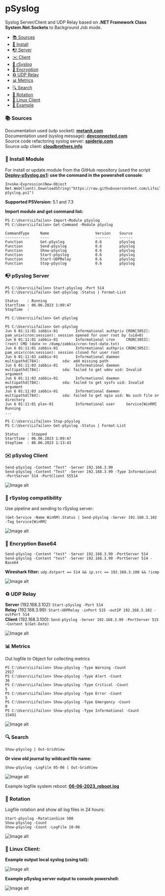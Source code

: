 # pSyslog

Syslog Server/Client and UDP Relay based on **.NET Framework Class System.Net.Sockets** to Background Job mode.

- [📚 Sources](#-Sources)
- [🚀 Install](#-Install-Module)
- [📭 Server](#-pSyslog-Server)
- [✉️ Client](#%EF%B8%8F-pSyslog-Client)
- [🔌 rSyslog ](#-rsyslog-compatibility)
- [🚧 Encryption](#-Encryption-Base64)
- [♻️ UDP Relay](#%EF%B8%8F-UDP-Relay)
- [📊 Metrics](#-Metrics)
- [🔍 Search](#-Search)
- [📑 Rotation](#-Rotation)
- [🐧 Linux Client](#-Linux-Client)
- [🎉 Example](#-Example)

### 📚 Sources
Documentation used (udp socket): **[metanit.com](https://metanit.com/sharp/net/3.1.php)** \
Documentation used (syslog message): **[devconnected.com](https://devconnected.com/syslog-the-complete-system-administrator-guide/)** \
Source code refactoring syslog server: **[spiderip.com](https://spiderip.com/blog/2018/07/syslog)** \
Source udp client: **[cloudbrothers.info](https://cloudbrothers.info/en/test-udp-connection-powershell/)**

### 🚀 Install Module

For install or update module from the GitHub repository (used the script **[Deploy-pSyslog.ps1](https://github.com/Lifailon/pSyslog/blob/rsa/Module/Deploy-pSyslog.ps1)**) **use the command in the powershell console**:
```
Invoke-Expression(New-Object Net.WebClient).DownloadString("https://raw.githubusercontent.com/Lifailon/pSyslog/rsa/Module/Deploy-pSyslog.ps1")
```
**Supported PSVersion:** 5.1 and 7.3

**Import module and get command list:**
```
PS C:\Users\Lifailon> Import-Module pSyslog
PS C:\Users\Lifailon> Get-Command -Module pSyslog

CommandType     Name                     Version    Source
-----------     ----                     -------    ------
Function        Get-pSyslog              0.6        pSyslog
Function        Send-pSyslog             0.6        pSyslog
Function        Show-pSyslog             0.6        pSyslog
Function        Start-pSyslog            0.6        pSyslog
Function        Start-UDPRelay           0.6        pSyslog
Function        Stop-pSyslog             0.6        pSyslog
```

### 📭 pSyslog Server
```
PS C:\Users\Lifailon> Start-pSyslog -Port 514
PS C:\Users\Lifailon> Get-pSyslog -Status | Format-List

Status    : Running
StartTime : 06.06.2023 1:09:47
StopTime  :

PS C:\Users\Lifailon> Get-pSyslog

PS C:\Users\Lifailon> Get-pSyslog
Jun 6 01:11:01 zabbix-01        Informational authpriv CRON[3052]:               pam_unix(cron:session): session opened for user root by (uid=0)
Jun 6 01:11:01 zabbix-01        Informational cron     CRON[3053]:               (root) CMD (date >> /dump/zabbix/cron-test-date.txt)
Jun 6 01:11:01 zabbix-01        Informational authpriv CRON[3052]:               pam_unix(cron:session): session closed for user root
Jun 6 01:11:03 zabbix-01        Informational daemon   multipathd[784]:          sda: add missing path
Jun 6 01:11:03 zabbix-01        Informational daemon   multipathd[784]:          sda: failed to get udev uid: Invalid argument
Jun 6 01:11:03 zabbix-01        Informational daemon   multipathd[784]:          sda: failed to get sysfs uid: Invalid argument
Jun 6 01:11:03 zabbix-01        Informational daemon   multipathd[784]:          sda: failed to get sgio uid: No such file or directory
Jun 6 01:11:01 plex-01          Informational user     Service[WinRM]            Running
...

PS C:\Users\Lifailon> Stop-pSyslog
PS C:\Users\Lifailon> Get-pSyslog -Status | Format-List

Status    : Stopped
StartTime : 06.06.2023 1:09:47
StopTime  : 06.06.2023 1:13:43
```

### ✉️ pSyslog Client
```
Send-pSyslog -Content "Test" -Server 192.168.3.99
Send-pSyslog -Content "Test" -Server 192.168.3.99 -Type Informational -PortServer 514 -PortClient 55514
```
![Image alt](https://github.com/Lifailon/pSyslog/blob/rsa/Screen/Send-pSyslog.jpg)


### 🔌 rSyslog compatibility
Use pipeline and sending to rSyslog server:
```
(Get-Service -Name WinRM).Status | Send-pSyslog -Server 192.168.3.102 -Tag Service[WinRM]
```
![Image alt](https://github.com/Lifailon/pSyslog/blob/rsa/Screen/Send-pSyslog-Rsyslog.jpg)

### 🚧 Encryption Base64
```
Send-pSyslog -Content "test" -Server 192.168.3.99 -PortServer 514
Send-pSyslog -Content "test" -Server 192.168.3.99 -PortServer 514 -Base64
```
**Wireshark filter:** `udp.dstport == 514 && ip.src == 192.168.3.100 && !icmp`

![Image alt](https://github.com/Lifailon/pSyslog/blob/rsa/Screen/Encrypt-Base64.jpg)

### ♻️ UDP Relay

**Server** (192.168.3.102): `Start-pSyslog -Port 514` \
**Relay**  (192.168.3.99):  `Start-UDPRelay -inPort 515 -outIP 192.168.3.102 -outPort 514` \
**Client** (192.168.3.100): `Send-pSyslog -Server 192.168.3.99 -PortServer 515 -Content $(Get-Date)`

![Image alt](https://github.com/Lifailon/pSyslog/blob/rsa/Screen/UDPRelay.jpg)

### 📊 Metrics
Out logfile to Object for collecting metrics
```
PS C:\Users\Lifailon> Show-pSyslog -Type Warning -Count
2917
PS C:\Users\Lifailon> Show-pSyslog -Type Alert -Count
36
PS C:\Users\Lifailon> Show-pSyslog -Type Critical -Count
5
PS C:\Users\Lifailon> Show-pSyslog -Type Error -Count
5
PS C:\Users\Lifailon> Show-pSyslog -Type Emergency -Count
0
PS C:\Users\Lifailon> Show-pSyslog -Type Informational -Count
15491
```

![Image alt](https://github.com/Lifailon/pSyslog/blob/rsa/Screen/Show-pSyslog-Metrics.jpg)

### 🔍 Search

`Show-pSyslog | Out-GridView`

**Or view old journal by wildcard file name:**

`Show-pSyslog -LogFile 05-06 | Out-GridView`

![Image alt](https://github.com/Lifailon/pSyslog/blob/rsa/Screen/Show-pSyslog-Out-GridView.jpg)

Example logfile system reboot: **[06-06-2023_reboot.log](https://github.com/Lifailon/pSyslog/blob/rsa/Example/06-06-2023_reboot.log)**

### 📑 Rotation
Logfile rotation and show all log files in 24 hours:
```
Start-pSyslog -RotationSize 500
Show-pSyslog -Count
Show-pSyslog -Count -LogFile 10-06
```
![Image alt](https://github.com/Lifailon/pSyslog/blob/rsa/Screen/Rotation-Logfile.jpg)

### 🐧 Linux Client:

**Example output local syslog (using tail):**

![Image alt](https://github.com/Lifailon/pSyslog/blob/rsa/Screen/Syslog-Local-Tail.jpg)


**Example pSyslog server output to console powershell:**

![Image alt](https://github.com/Lifailon/pSyslog/blob/rsa/Screen/pSyslog-Console.jpg)
